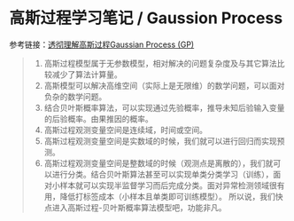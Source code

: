 # 高斯过程学习笔记 / Gaussion Process

参考链接：[透彻理解高斯过程Gaussian Process (GP)](https://blog.csdn.net/paulfeng20171114/article/details/80276061)

> 1. 高斯过程模型属于无参数模型，相对解决的问题复杂度及与其它算法比较减少了算法计算量。
> 2. 高斯模型可以解决高维空间（实际上是无限维）的数学问题，可以面对负杂的数学问题。
> 3. 结合贝叶斯概率算法，可以实现通过先验概率，推导未知后验输入变量的后验概率。由果推因的概率。
> 4. 高斯过程观测变量空间是连续域，时间或空间。
> 5. 高斯过程观测变量空间是实数域的时候，我们就可以进行回归而实现预测。
> 6. 高斯过程观测变量空间是整数域的时候（观测点是离散的），我们就可以进行分类。结合贝叶斯算法甚至可以实现单类分类学习（训练），面对小样本就可以实现半监督学习而后完成分类。面对异常检测领域很有用，降低打标签成本（小样本且单类即可训练模型）。 
>    所以说，我们快点进入高斯过程-贝叶斯概率算法模型吧，功能非凡。 

